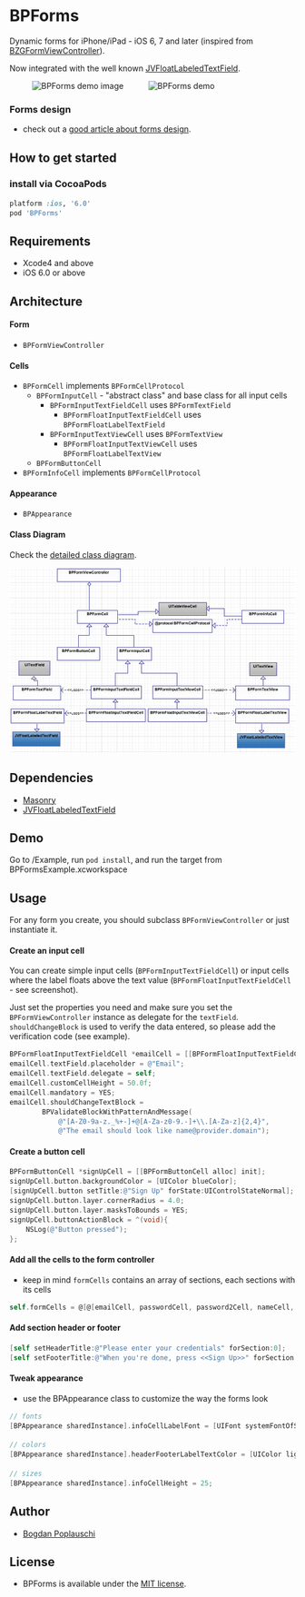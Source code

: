 BPForms
=======

Dynamic forms for iPhone/iPad - iOS 6, 7 and later (inspired from [BZGFormViewController](https://github.com/benzguo/BZGFormViewController)).

Now integrated with the well known [JVFloatLabeledTextField](https://github.com/jverdi/JVFloatLabeledTextField).

<p align="left" >
  <img src="BPForms.jpeg" title="BPForms demo image" float=left width=300 hspace=40>
  <img src="BPForms.gif" title="BPForms demo" float=right width=300>
</p>

### Forms design
- check out a [good article about forms design](http://www.nngroup.com/articles/form-design-placeholders/).

## How to get started

### install via CocoaPods
```ruby
platform :ios, '6.0'
pod 'BPForms'
```

## Requirements

- Xcode4 and above
- iOS 6.0 or above

## Architecture

#### Form
- ```BPFormViewController```

#### Cells
- ```BPFormCell``` implements ```BPFormCellProtocol```
  - ```BPFormInputCell``` - "abstract class" and base class for all input cells
    - ```BPFormInputTextFieldCell``` uses ```BPFormTextField```
      - ```BPFormFloatInputTextFieldCell``` uses ```BPFormFloatLabelTextField```
    - ```BPFormInputTextViewCell``` uses ```BPFormTextView```
      - ```BPFormFloatInputTextViewCell``` uses ```BPFormFloatLabelTextView```
  - ```BPFormButtonCell```
- ```BPFormInfoCell``` implements ```BPFormCellProtocol```

#### Appearance
- ```BPAppearance```

#### Class Diagram

Check the [detailed class diagram](BPFormsDetailedClassDiagram.jpeg).

<p align="left" >
  <img src="BPFormsSimpleClassDiagram.jpeg" title="BPForms class diagram" width=800>
</p>

## Dependencies
- [Masonry](https://github.com/cloudkite/Masonry)
- [JVFloatLabeledTextField](https://github.com/jverdi/JVFloatLabeledTextField)

## Demo

Go to /Example, run ```pod install```, and run the target from BPFormsExample.xcworkspace

## Usage

For any form you create, you should subclass ```BPFormViewController``` or just instantiate it.

#### Create an input cell

You can create simple input cells (```BPFormInputTextFieldCell```) or input cells where the label floats above the text value (```BPFormFloatInputTextFieldCell``` - see screenshot).

Just set the properties you need and make sure you set the ```BPFormViewController``` instance as delegate for the ```textField```.
```shouldChangeBlock``` is used to verify the data entered, so please add the verification code (see example).

```objectivec
BPFormFloatInputTextFieldCell *emailCell = [[BPFormFloatInputTextFieldCell alloc] init];
emailCell.textField.placeholder = @"Email";
emailCell.textField.delegate = self;
emailCell.customCellHeight = 50.0f;
emailCell.mandatory = YES;
emailCell.shouldChangeTextBlock =
        BPValidateBlockWithPatternAndMessage(
            @"[A-Z0-9a-z._%+-]+@[A-Za-z0-9.-]+\\.[A-Za-z]{2,4}",
            @"The email should look like name@provider.domain");
```

#### Create a button cell

```objectivec
BPFormButtonCell *signUpCell = [[BPFormButtonCell alloc] init];
signUpCell.button.backgroundColor = [UIColor blueColor];
[signUpCell.button setTitle:@"Sign Up" forState:UIControlStateNormal];
signUpCell.button.layer.cornerRadius = 4.0;
signUpCell.button.layer.masksToBounds = YES;
signUpCell.buttonActionBlock = ^(void){
    NSLog(@"Button pressed");
};
```

#### Add all the cells to the form controller

- keep in mind ```formCells``` contains an array of sections, each sections with its cells

```objectivec
self.formCells = @[@[emailCell, passwordCell, password2Cell, nameCell, phoneCell], @[signUpCell]];
```

#### Add section header or footer

```objectivec
[self setHeaderTitle:@"Please enter your credentials" forSection:0];
[self setFooterTitle:@"When you're done, press <<Sign Up>>" forSection:0];
```

#### Tweak appearance

- use the BPAppearance class to customize the way the forms look

```objectivec
// fonts
[BPAppearance sharedInstance].infoCellLabelFont = [UIFont systemFontOfSize:12];

// colors
[BPAppearance sharedInstance].headerFooterLabelTextColor = [UIColor lightGray];

// sizes
[BPAppearance sharedInstance].infoCellHeight = 25;
```

## Author
- [Bogdan Poplauschi](https://github.com/bpoplauschi)

## License
- BPForms is available under the [MIT license](LICENSE).
